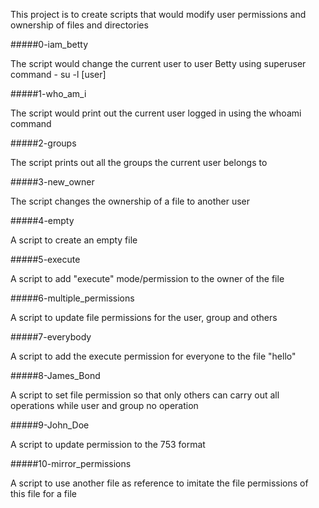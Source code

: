 This project is to create scripts that would modify user permissions and ownership of files and directories

#####0-iam_betty

The script would change the current user to user Betty using superuser command - su -l [user]

#####1-who_am_i

The script would print out the current user logged in using the whoami command

#####2-groups

The script prints out all the groups the current user belongs to

#####3-new_owner

The script changes the ownership of a file to another user

#####4-empty

A script to create an empty file

#####5-execute

A script to add "execute" mode/permission to the owner of the file

#####6-multiple_permissions

A script to update file  permissions for the user, group and others

#####7-everybody

A script to add the execute permission for everyone to the file "hello"

#####8-James_Bond

A script to set file permission so that only others can carry out all operations while user and group no operation

#####9-John_Doe

A script to update permission to the 753 format

#####10-mirror_permissions

A script to use another file as reference to imitate the file permissions of this file for a file

